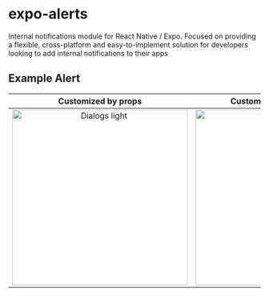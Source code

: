 # expo-alerts
Internal notifications module for React Native / Expo. Focused on providing a flexible, cross-platform and  easy-to-implement solution for developers looking to add internal notifications to their apps

## Example Alert

|                                                                             Customized by props                                                                             |                                                                             Customized by component                                                                             |
| :------------------------------------------------------------------------------------------------------------------------------------------------------------------: | :----------------------------------------------------------------------------------------------------------------------------------------------------------------: |
| <img src="https://github.com/CodingByJerez/react-native-alert-notification/blob/master/.github/images/dialog-light.gif?raw=true" height="350" alt="Dialogs light" /> | <img src="https://github.com/CodingByJerez/react-native-alert-notification/blob/master/.github/images/dialog-dark.gif?raw=true" height="350" alt="Dialogs Dark" /> |
